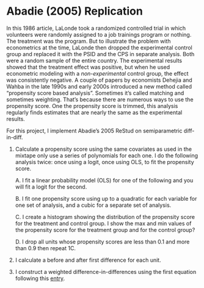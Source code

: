Abadie (2005) Replication
================

In this 1986 article, LaLonde took a randomized controlled trial in
which volunteers were randomly assigned to a job trainings program or
nothing. The treatment was the program. But to illustrate the problem
with econometrics at the time, LaLonde then dropped the experimental
control group and replaced it with the PSID and the CPS in separate
analysis. Both were a random sample of the entire country. The
experimental results showed that the treatment effect was positive, but
when he used econometric modeling with a *non-experimental* control
group, the effect was consistently negative. A couple of papers by
economists Dehejia and Wahba in the late 1990s and early 2000s
introduced a new method called “propensity score based analysis”.
Sometimes it’s called matching and sometimes weighting. That’s because
there are numerous ways to use the propensity score. One the propensity
score is trimmed, this analysis regularly finds estimates that are
nearly the same as the experimental results.

For this project, I implement Abadie’s 2005 ReStud on semiparametric
diff-in-diff.

1.  Calculate a propensity score using the same covariates as used in
    the mixtape only use a series of polynomials for each one. I do the
    following analysis twice: once using a logit, once using OLS, to fit
    the propensity score.

    A. I fit a linear probability model (OLS) for one of the following
    and you will fit a logit for the second.

    B. I fit one propensity score using up to a quadratic for each
    variable for one set of analysis, and a cubic for a separate set of
    analysis.

    C. I create a histogram showing the distribution of the propensity
    score for the treatment and control group. I show the max and min
    values of the propensity score for the treatment group and for the
    control group?

    D. I drop all units whose propensity scores are less than 0.1 and
    more than 0.9 then repeat 1C.

2.  I calculate a before and after first difference for each unit.

3.  I construct a weighted difference-in-differences using the first
    equation following this
    [entry](https://causalinf.substack.com/p/callaway-and-santanna-dd-estimator).

